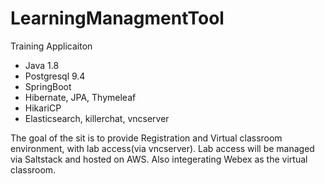 # LearningManagmentTool

Training Applicaiton
 - Java 1.8
 - Postgresql 9.4
 - SpringBoot
 - Hibernate, JPA, Thymeleaf
 - HikariCP
 - Elasticsearch, killerchat, vncserver
 
The goal of the sit is to provide Registration and Virtual classroom environment, with lab access(via vncserver).  Lab access will be managed via Saltstack and hosted on AWS.  Also integerating Webex as the virtual classroom.
